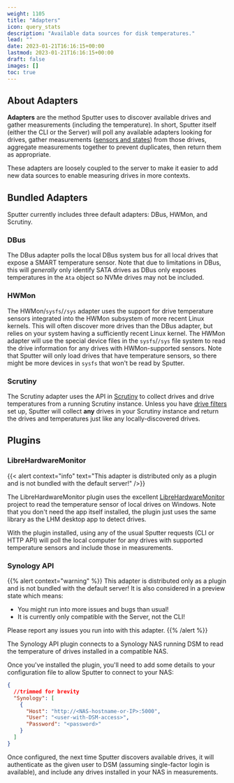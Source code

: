 ```yaml
---
weight: 1105
title: "Adapters"
icon: query_stats
description: "Available data sources for disk temperatures."
lead: ""
date: 2023-01-21T16:16:15+00:00
lastmod: 2023-01-21T16:16:15+00:00
draft: false
images: []
toc: true
---
```


## About Adapters

**Adapters** are the method Sputter uses to discover available drives and gather measurements (including the temperature). In short, Sputter itself (either the CLI or the Server) will poll any available adapters looking for drives, gather measurements ([sensors and states](./sensors.md)) from those drives, aggregate measurements together to prevent duplicates, then return them as appropriate. 

These adapters are loosely coupled to the server to make it easier to add new data sources to enable measuring drives in more contexts.

## Bundled Adapters

Sputter currently includes three default adapters: DBus, HWMon, and Scrutiny.

### DBus

The DBus adapter polls the local DBus system bus for all local drives that expose a SMART temperature sensor. Note that due to limitations in DBus, this will _generally_ only identify SATA drives as DBus only exposes temperatures in the `Ata` object so NVMe drives may not be included.

### HWMon

The HWMon/`sysfs`/`/sys` adapter uses the support for drive temperature sensors integrated into the HWMon subsystem of more recent Linux kernels. This will often discover more drives than the DBus adapter, but relies on your system having a sufficiently recent Linux kernel. The HWMon adapter will use the special device files in the `sysfs`/`/sys` file system to read the drive information for any drives with HWMon-supported sensors. Note that Sputter will only load drives that have temperature sensors, so there might be more devices in `sysfs` that won't be read by Sputter.

### Scrutiny

The Scrutiny adapter uses the API in [Scrutiny](https://github.com/AnalogJ/scrutiny) to collect drives and drive temperatures from a running Scrutiny instance. Unless you have [drive filters](../server/configuration.md#drive-filters) set up, Sputter will collect **any** drives in your Scrutiny instance and return the drives and temperatures just like any locally-discovered drives.

## Plugins

### LibreHardwareMonitor

{{< alert context="info" text="This adapter is distributed only as a plugin and is not bundled with the default server!" />}}

The LibreHardwareMonitor plugin uses the excellent [LibreHardwareMonitor](https://github.com/LibreHardwareMonitor/LibreHardwareMonitor) project to read the temperature sensor of local drives on Windows. Note that you don't need the app itself installed, the plugin just uses the same library as the LHM desktop app to detect drives.

With the plugin installed, using any of the usual Sputter requests (CLI or HTTP API) will poll the local computer for any drives with supported temperature sensors and include those in measurements.

### Synology API

{{% alert context="warning" %}}
This adapter is distributed only as a plugin and is not bundled with the default server! It is also considered in a preview state which means:

- You might run into more issues and bugs than usual!
- It is currently only compatible with the Server, not the CLI!

Please report any issues you run into with this adapter.
{{% /alert %}}

The Synology API plugin connects to a Synology NAS running DSM to read the temperature of drives installed in a compatible NAS.

Once you've installed the plugin, you'll need to add some details to your configuration file to allow Sputter to connect to your NAS:

```json
{
  //trimmed for brevity
  "Synology": [
    {
      "Host": "http://<NAS-hostname-or-IP>:5000",
      "User": "<user-with-DSM-access>",
      "Password": "<password>"
    }
  ]
}
```

Once configured, the next time Sputter discovers available drives, it will authenticate as the given user to DSM (assuming single-factor login is available), and include any drives installed in your NAS in measurements. 